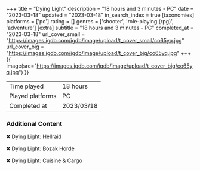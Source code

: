 +++
title = "Dying Light"
description = "18 hours and 3 minutes - PC"
date = "2023-03-18"
updated = "2023-03-18"
in_search_index = true
[taxonomies]
platforms = ['pc']
rating = []
genres = ['shooter', 'role-playing (rpg)', 'adventure']
[extra]
subtitle = "18 hours and 3 minutes - PC"
completed_at = "2023-03-18"
url_cover_small = "https://images.igdb.com/igdb/image/upload/t_cover_small/co65yq.jpg"
url_cover_big = "https://images.igdb.com/igdb/image/upload/t_cover_big/co65yq.jpg"
+++
{{ image(src="https://images.igdb.com/igdb/image/upload/t_cover_big/co65yq.jpg") }}

|              |            |
| ------------ | ---------- |
| Time played  | 18 hours |
| Played platforms    | PC |
| Completed at | 2023/03/18 |



### Additional Content


❌ Dying Light: Hellraid

❌ Dying Light: Bozak Horde

❌ Dying Light: Cuisine & Cargo
